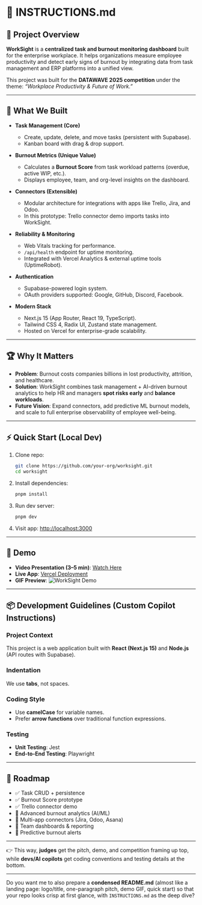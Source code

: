# 📘 INSTRUCTIONS.md

## 🔎 Project Overview

**WorkSight** is a **centralized task and burnout monitoring dashboard** built
for the enterprise workplace. It helps organizations measure employee
productivity and detect early signs of burnout by integrating data from task
management and ERP platforms into a unified view.

This project was built for the **DATAWAVE 2025 competition** under the theme:
_“Workplace Productivity & Future of Work.”_

---

## 🚀 What We Built

- **Task Management (Core)**
  - Create, update, delete, and move tasks (persistent with Supabase).
  - Kanban board with drag & drop support.

- **Burnout Metrics (Unique Value)**
  - Calculates a **Burnout Score** from task workload patterns (overdue, active
    WIP, etc.).
  - Displays employee, team, and org-level insights on the dashboard.

- **Connectors (Extensible)**
  - Modular architecture for integrations with apps like Trello, Jira, and Odoo.
  - In this prototype: Trello connector demo imports tasks into WorkSight.

- **Reliability & Monitoring**
  - Web Vitals tracking for performance.
  - `/api/health` endpoint for uptime monitoring.
  - Integrated with Vercel Analytics & external uptime tools (UptimeRobot).

- **Authentication**
  - Supabase-powered login system.
  - OAuth providers supported: Google, GitHub, Discord, Facebook.

- **Modern Stack**
  - Next.js 15 (App Router, React 19, TypeScript).
  - Tailwind CSS 4, Radix UI, Zustand state management.
  - Hosted on Vercel for enterprise-grade scalability.

---

## 🏆 Why It Matters

- **Problem**: Burnout costs companies billions in lost productivity, attrition,
  and healthcare.
- **Solution**: WorkSight combines task management + AI-driven burnout analytics
  to help HR and managers **spot risks early** and **balance workloads**.
- **Future Vision**: Expand connectors, add predictive ML burnout models, and
  scale to full enterprise observability of employee well-being.

---

## ⚡ Quick Start (Local Dev)

1. Clone repo:

   ```bash
   git clone https://github.com/your-org/worksight.git
   cd worksight
   ```

2. Install dependencies:

   ```bash
   pnpm install
   ```

3. Run dev server:

   ```bash
   pnpm dev
   ```

4. Visit app: [http://localhost:3000](http://localhost:3000)

---

## 🎥 Demo

- **Video Presentation (3–5 min)**: [Watch Here](https://your-video-link)
- **Live App**: [Vercel Deployment](https://your-vercel-link.vercel.app)
- **GIF Preview**: ![WorkSight Demo](./assets/demo.gif)

---

## 📦 Development Guidelines (Custom Copilot Instructions)

### Project Context

This project is a web application built with **React (Next.js 15)** and
**Node.js** (API routes with Supabase).

### Indentation

We use **tabs**, not spaces.

### Coding Style

- Use **camelCase** for variable names.
- Prefer **arrow functions** over traditional function expressions.

### Testing

- **Unit Testing**: Jest
- **End-to-End Testing**: Playwright

---

## 📌 Roadmap

- ✅ Task CRUD + persistence
- ✅ Burnout Score prototype
- ✅ Trello connector demo
- 🚧 Advanced burnout analytics (AI/ML)
- 🚧 Multi-app connectors (Jira, Odoo, Asana)
- 🚧 Team dashboards & reporting
- 🚧 Predictive burnout alerts

---

👉 This way, **judges** get the pitch, demo, and competition framing up top,
while **devs/AI copilots** get coding conventions and testing details at the
bottom.

---

Do you want me to also prepare a **condensed README.md** (almost like a landing
page: logo/title, one-paragraph pitch, demo GIF, quick start) so that your repo
looks crisp at first glance, with `INSTRUCTIONS.md` as the deep dive?
